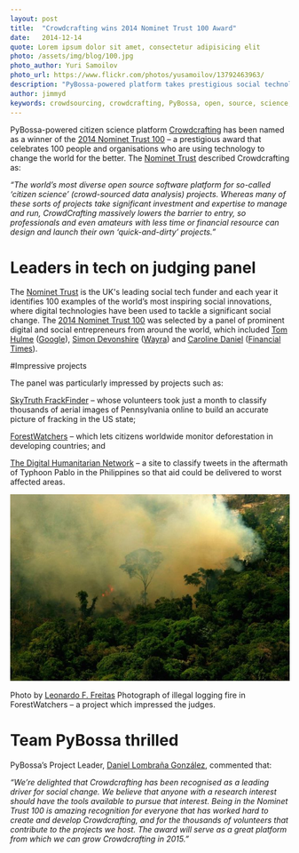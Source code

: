 ```yaml
---
layout: post
title:  "Crowdcrafting wins 2014 Nominet Trust 100 Award"
date:   2014-12-14 
quote: Lorem ipsum dolor sit amet, consectetur adipisicing elit
photo: /assets/img/blog/100.jpg
photo_author: Yuri Samoilov
photo_url: https://www.flickr.com/photos/yusamoilov/13792463963/
description: "PyBossa-powered platform takes prestigious social technology award"
author: jimmyd
keywords: crowdsourcing, crowdcrafting, PyBossa, open, source, science, citizen, opensource, Madrid, Webmaker, community, Manager 
---
```


PyBossa-powered citizen science platform [Crowdcrafting](http://crowdcrafting.org/) has been named as a winner of the [2014 Nominet Trust 100](http://socialtech.org.uk/nominet-trust-100/) – a prestigious award that celebrates 100 people and organisations who are using technology to change the world for the better. The [Nominet Trust](http://www.nominettrust.org.uk/) described Crowdcrafting as: 

*“The world’s most diverse open source software platform for so-called ‘citizen science’ (crowd-sourced data analysis) projects. Whereas many of these sorts of projects take significant investment and expertise to manage and run, CrowdCrafting massively lowers the barrier to entry, so professionals and even amateurs with less time or financial resource can design and launch their own ‘quick-and-dirty’ projects.”*

# Leaders in tech on judging panel

The [Nominet Trust](http://www.nominettrust.org.uk/) is the UK's leading social tech funder and each year it identifies 100 examples of the world’s most inspiring social innovations, where digital technologies have been used to tackle a significant social change. The [2014 Nominet Trust 100](http://socialtech.org.uk/nominet-trust-100/) was selected by a panel of prominent digital and social entrepreneurs from around the world, which included [Tom Hulme](http://thulme.com/about/) ([Google](https://www.google.com/about/company/)), [Simon Devonshire](http://techcitynews.com/2014/07/03/simon-devonshire/) ([Wayra](http://wayra.co/)) and [Caroline Daniel](http://en.wikipedia.org/wiki/Caroline_Daniel) ([Financial Times](http://www.ft.com/home/uk)).

#Impressive projects

The panel was particularly impressed by projects such as:

[SkyTruth FrackFinder](http://crowdcrafting.org/app/frackfinder_tadpole/) – whose volunteers took just a month to classify thousands of aerial images of Pennsylvania online to build an accurate picture of fracking in the US state;

[ForestWatchers](http://forestwatchers.net/index.html) – which lets citizens worldwide monitor deforestation in developing countries; and

[The Digital Humanitarian Network](http://crowdcrafting.org/app/philippinestyphoon/) –  a site to classify tweets in the aftermath of Typhoon Pablo in the Philippines so that aid could be delivered to worst affected areas.

![alttext](/assets/img/blog/burning.jpg "Courtesy of Leonardo F. Freitas")
<p class="post-caption">Photo by <a href="http://forestwatchers.net/index.html">Leonardo F. Freitas</a> Photograph of illegal logging fire in ForestWatchers – a project which impressed the judges.</p>

# Team PyBossa thrilled

PyBossa’s Project Leader, [Daniel Lombraña González](http://daniellombrana.es/), commented that:

*“We’re delighted that Crowdcrafting has been recognised as a leading driver for social change. We believe that anyone with a research interest should have the tools available to pursue that interest. Being in the Nominet Trust 100 is amazing recognition for everyone that has worked hard to create and develop Crowdcrafting, and for the thousands of volunteers that contribute to the projects we host. The award will serve as a great platform from which we can grow Crowdcrafting in 2015.”*

